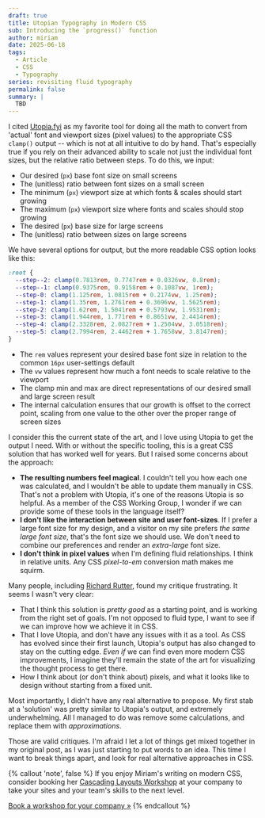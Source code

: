 ```yaml
---
draft: true
title: Utopian Typography in Modern CSS
sub: Introducing the `progress()` function
author: miriam
date: 2025-06-18
tags:
  - Article
  - CSS
  - Typography
series: revisiting fluid typography
permalink: false
summary: |
  TBD
---
```


I cited [Utopia.fyi](https://utopia.fyi)
as my favorite tool for doing all the math
to convert from 'actual' font and viewport sizes
(pixel values) to the appropriate CSS `clamp()` output --
which is not at all intuitive to do by hand.
That's especially true
if you rely on their advanced ability to scale
not just the individual font sizes,
but the relative ratio between steps.
To do this, we input:

- Our desired (`px`) base font size on small screens
- The (unitless) ratio between font sizes on a small screen
- The minimum (`px`) viewport size
  at which fonts & scales should start growing
- The maximum (`px`) viewport size
  where fonts and scales should stop growing
- The desired (`px`) base size for large screens
- The (unitless) ratio between sizes on large screens

We have several options for output,
but the more readable CSS option looks like this:

```css
:root {
  --step--2: clamp(0.7813rem, 0.7747rem + 0.0326vw, 0.8rem);
  --step--1: clamp(0.9375rem, 0.9158rem + 0.1087vw, 1rem);
  --step-0: clamp(1.125rem, 1.0815rem + 0.2174vw, 1.25rem);
  --step-1: clamp(1.35rem, 1.2761rem + 0.3696vw, 1.5625rem);
  --step-2: clamp(1.62rem, 1.5041rem + 0.5793vw, 1.9531rem);
  --step-3: clamp(1.944rem, 1.771rem + 0.8651vw, 2.4414rem);
  --step-4: clamp(2.3328rem, 2.0827rem + 1.2504vw, 3.0518rem);
  --step-5: clamp(2.7994rem, 2.4462rem + 1.7658vw, 3.8147rem);
}
```

- The `rem` values represent your desired base font size
  in relation to the common `16px` user-settings default
- The `vw` values represent how much a font needs to scale
  relative to the viewport
- The clamp min and max are direct representations
  of our desired small and large screen result
- The internal calculation ensures
  that our growth is offset to the correct point,
  scaling from one value to the other
  over the proper range of screen sizes

I consider this the current state of the art,
and I love using Utopia to get the output I need.
With or without the specific tooling,
this is a great CSS solution that has worked well for years.
But I raised some concerns about the approach:

- **The resulting numbers feel magical**.
  I couldn't tell you how each one was calculated,
  and I wouldn't be able to update them manually in CSS.
  That's not a problem with Utopia,
  it's one of the reasons Utopia is so helpful.
  As a member of the CSS Working Group,
  I wonder if we can provide some of these tools
  in the language itself?
- **I don't like the interaction
  between site and user font-sizes**.
  If I prefer a large font size for my design,
  and a visitor on my site
  prefers _the same large font size_,
  that's the font size we should use.
  We don't need to combine our preferences
  and render an _extra-large_ font size.
- **I don't think in pixel values**
  when I'm defining fluid relationships.
  I think in relative units.
  Any CSS _pixel-to-em_ conversion math
  makes me squirm.

Many people,
including [Richard Rutter](https://clagnut.com/blog/2441/),
found my critique frustrating.
It seems I wasn't very clear:

- That I think this solution is _pretty good_
  as a starting point,
  and is working from the right set of goals.
  I'm not opposed to fluid type,
  I want to see if we can improve how we achieve it in CSS.
- That I love Utopia,
  and don't have any issues with it as a tool.
  As CSS has evolved since their first launch,
  Utopia's output has also changed to stay on the cutting edge.
  _Even if_ we can find even more modern CSS improvements,
  I imagine they'll remain the state of the art
  for visualizing the thought process to get there.
- How I think about
  (or don't think about) pixels,
  and what it looks like to design
  without starting from a fixed unit.

Most importantly,
I didn't have any real alternative to propose.
My first stab at a 'solution'
was pretty similar to Utopia's output,
and extremely underwhelming.
All I managed to do was remove some calculations,
and replace them with _approximations_.

Those are valid critiques.
I'm afraid I let a lot of things get mixed together
in my original post,
as I was just starting to put words to an idea.
This time I want to break things apart,
and look for real alternative approaches in CSS.

{% callout 'note', false %}
If you enjoy Miriam's writing
on modern CSS,
consider booking her
[Cascading Layouts Workshop](/workshops/cascading-layouts/)
at your company
to take your sites
and your team's skills
to the next level.

[Book a workshop for your company »](/workshops/cascading-layouts/#schedule-a-workshop)
{% endcallout %}
